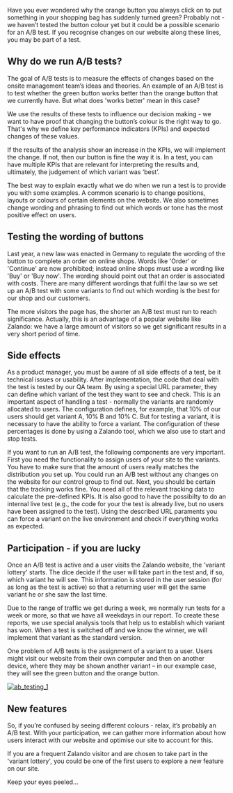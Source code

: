 <!--
.. title: Green or Orange? - A/B tests at Zalando
.. slug: green-or-orange-ab-tests-at-zalando
.. date: 2013-04-30 15:48:00
.. tags: ab-test,frontend,testing,website
.. author: Philip Harborth
.. image: ab-testing_teaser.png
-->

Have you ever wondered why
the orange button you always click on to put something in your shopping bag
has suddenly turned green? Probably not - we haven’t tested the button colour
yet but it could be a possible scenario for an A/B test. If you recognise
changes on our website along these lines, you may be part of a test.

<!-- TEASER_END -->

## Why do we run A/B tests?
The goal of A/B tests is to measure the effects of changes
based on the onsite management team’s ideas and theories. An example of an A/B
test is to test whether the green button works better than the orange button
that we currently have. But what does 'works better' mean in this case?

We use the results of these tests to influence our decision making - we want
to have proof that changing the button’s colour is the right way to go. That's
why we define key performance indicators (KPIs) and expected changes of these
values.

If the results of the analysis show an increase in the KPIs, we will implement
the change. If not, then our button is fine the way it is. In a test, you can
have multiple KPIs that are relevant for interpreting the results and,
ultimately, the judgement of which variant was ‘best’.

The best way to explain
exactly what we do when we run a test is to provide you with some examples. A
common scenario is to change positions, layouts or colours of certain elements
on the website. We also sometimes change wording and phrasing to find out
which words or tone has the most positive effect on users.

## Testing the wording of buttons
Last year, a new law was enacted in Germany to
regulate the wording of the button to complete an order on online shops. Words
like 'Order' or 'Continue' are now prohibited; instead online shops must use a
wording like 'Buy' or 'Buy now'. The wording should point out that an order is
associated with costs. There are many different wordings that fulfil the law
so we set up an A/B test with some variants to find out which wording is the
best for our shop and our customers.

The more visitors the page has, the
shorter an A/B test must run to reach significance. Actually, this is an
advantage of a popular website like Zalando: we have a large amount of
visitors so we get significant results in a very short period of time.

## Side effects
As a product manager, you must be aware of all side effects of a
test, be it technical issues or usability. After implementation, the code that
deal with the test is tested by our QA team. By using a special URL parameter,
they can define which variant of the test they want to see and check. This is
an important aspect of handling a test - normally the variants are randomly
allocated to users. The configuration defines, for example, that 10% of our
users should get variant A, 10% B and 10% C. But for testing a variant, it is
necessary to have the ability to force a variant. The configuration of these
percentages is done by using a Zalando tool, which we also use to start and
stop tests.

If you want to run an A/B test, the following components are very
important. First you need the functionality to assign users of your site to
the variants. You have to make sure that the amount of users really matches
the distribution you set up. You could run an A/B test without any changes on
the website for our control group to find out. Next, you should be certain
that the tracking works fine. You need all of the relevant tracking data to
calculate the pre-defined KPIs. It is also good to have the possibilty to do
an internal live test (e.g., the code for your the test is already live, but
no users have been assigned to the test). Using the described URL paraments
you can force a variant on the live environment and check if everything works
as expected.

## Participation - if you are lucky
Once an A/B test is active
and a user visits the Zalando website, the 'variant lottery' starts. The dice
decide if the user will take part in the test and, if so, which variant he
will see. This information is stored in the user session (for as long as the
test is active) so that a returning user will get the same variant he or she
saw the last time.

Due to the range of traffic we get during a week, we
normally run tests for a week or more, so that we have all weekdays in our
report. To create these reports, we use special analysis tools that help us to
establish which variant has won. When a test is switched off and we know the
winner, we will implement that variant as the standard version.

One problem of
A/B tests is the assignment of a variant to a user. Users might visit our
website from their own computer and then on another device, where they may be
shown another variant – in our example case, they will see the green button
and the orange button.

[![ab_testing_1](/files/2013/04/ab_testing_1.png)](/files/2013/04/ab_testing_1.png)

## New features
So, if you’re confused by
seeing different colours - relax, it’s probably an A/B test. With your
participation, we can gather more information about how users interact with
our website and optimise our site to account for this.

If you are a frequent
Zalando visitor and are chosen to take part in the 'variant lottery', you
could be one of the first users to explore a new feature on our site.

Keep your eyes peeled...

